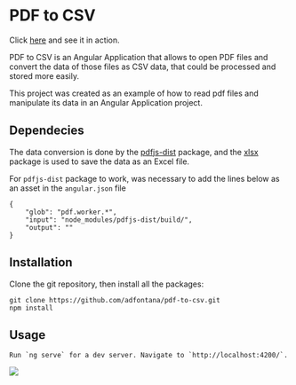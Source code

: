 # PDF to CSV

Click <a href="https://pdf-to-csv.vercel.app/" target="_blank">here</a> and see it in action.



PDF to CSV is an Angular Application that allows to open PDF files and convert the data of those files as CSV data, that could be processed and stored more easily.

This project was created as an example of how to read pdf files and manipulate its data in an Angular Application project.

## Dependecies
The data conversion is done by the [pdfjs-dist](https://www.npmjs.com/package/pdfjs-dist) package, and the [xlsx](https://www.npmjs.com/package/xlsx) package is used to save the data as an Excel file.

For `pdfjs-dist` package to work, was necessary to add the lines below as an asset in the `angular.json` file 
<pre><code>{
    "glob": "pdf.worker.*",
    "input": "node_modules/pdfjs-dist/build/",
    "output": ""
}</code></pre>


## Installation

Clone the git repository, then install all the packages:

    git clone https://github.com/adfontana/pdf-to-csv.git
    npm install

## Usage
    Run `ng serve` for a dev server. Navigate to `http://localhost:4200/`. 

<img src="https://raw.githubusercontent.com/adfontana/pdf-to-csv/master/pdftocsv.gif"/>
